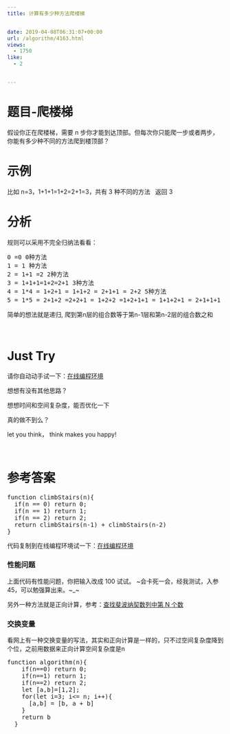 ```yaml
---
title: 计算有多少种方法爬楼梯


date: 2019-04-08T06:31:07+00:00
url: /algorithm/4163.html
views:
  - 1750
like:
  - 2


---
```

# 题目-爬楼梯

假设你正在爬楼梯，需要 n 步你才能到达顶部。但每次你只能爬一步或者两步，你能有多少种不同的方法爬到楼顶部？

# 示例

比如 n=3，1+1+1=1+2=2+1=3，共有 3 种不同的方法   返回 3

# 分析

规则可以采用不完全归纳法看看：

<pre class="EnlighterJSRAW" data-enlighter-language="null">0 =0 0种方法
1 = 1 种方法
2 = 1+1 =2 2种方法
3 = 1+1+1=1+2=2+1 3种方法
4 = 1*4 = 1+2+1 = 1+1+2 = 2+1+1 = 2+2 5种方法
5 = 1*5 = 2+1+2 =2+2+1 = 1+2+2 =1+2+1+1 = 1+1+2+1 = 2+1+1+1 = 1+1+1+2 8种方法</pre>

简单的想法就是递归, 爬到第n层的组合数等于第n-1层和第n-2层的组合数之和

&nbsp;

# Just Try

请你自动动手试一下：[在线编程环境][1]

想想有没有其他思路？

想想时间和空间复杂度，能否优化一下

真的做不到么？

let you think， think makes you happy!

&nbsp;

# 参考答案

<pre class="EnlighterJSRAW" data-enlighter-language="null">function climbStairs(n){
  if(n == 0) return 0;
  if(n == 1) return 1;
  if(n == 2) return 2;
  return climbStairs(n-1) + climbStairs(n-2)
}</pre>

代码复制到在线编程环境试一下：[在线编程环境][1]

### 性能问题

上面代码有性能问题，你把输入改成 100 试试。 ~会卡死一会，经我测试，入参45，可以勉强算出来。~_~

另外一种方法就是正向计算，参考：[查找斐波纳契数列中第 N 个数][2]

### 交换变量

看网上有一种交换变量的写法，其实和正向计算是一样的，只不过空间复杂度降到个位，之前用数据来正向计算空间复杂度是n

<pre class="EnlighterJSRAW" data-enlighter-language="null">function algorithm(n){
    if(n==0) return 0;
    if(n==1) return 1;
    if(n==2) return 2;
    let [a,b]=[1,2];
    for(let i=3; i&lt;= n; i++){
      [a,b] = [b, a + b]
    }
    return b
  }</pre>

&nbsp;

 [1]: https://www.f2e123.com/code?code=algorithm&pid=4163
 [2]: https://www.f2e123.com/algorithm/4151.html